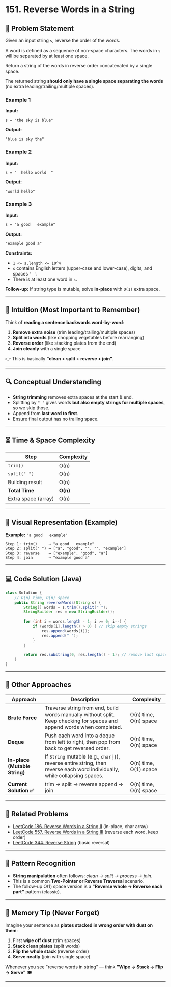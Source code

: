 # 151. Reverse Words in a String

## 📝 Problem Statement
Given an input string `s`, reverse the order of the words.

A word is defined as a sequence of non-space characters. The words in `s` will be separated by at least one space.

Return a string of the words in reverse order concatenated by a single space.

The returned string **should only have a single space separating the words** (no extra leading/trailing/multiple spaces).

### Example 1
**Input:**  
```
s = "the sky is blue"
```
**Output:**  
```
"blue is sky the"
```

### Example 2
**Input:**  
```
s = "  hello world  "
```
**Output:**  
```
"world hello"
```

### Example 3
**Input:**  
```
s = "a good   example"
```
**Output:**  
```
"example good a"
```

**Constraints:**
- `1 <= s.length <= 10^4`
- `s` contains English letters (upper-case and lower-case), digits, and spaces `' '`.
- There is at least one word in `s`.

**Follow-up:** If string type is mutable, solve **in-place** with `O(1)` extra space.

---

## 🌟 Intuition (Most Important to Remember)
Think of **reading a sentence backwards word-by-word**:
1. **Remove extra noise** (trim leading/trailing/multiple spaces)
2. **Split into words** (like chopping vegetables before rearranging)
3. **Reverse order** (like stacking plates from the end)
4. **Join cleanly** with a single space

👉 This is basically **"clean + split + reverse + join"**.

---

## 🔍 Conceptual Understanding
- **String trimming** removes extra spaces at the start & end.
- Splitting by `" "` gives words **but also empty strings for multiple spaces**, so we skip those.
- Append from **last word to first**.
- Ensure final output has no trailing space.

---

## ⏳ Time & Space Complexity
| Step                | Complexity |
|---------------------|------------|
| `trim()`            | O(n)       |
| `split(" ")`        | O(n)       |
| Building result     | O(n)       |
| **Total Time**      | **O(n)**   |
| Extra space (array) | O(n)       |

---

## 🌳 Visual Representation (Example)

**Example:** `"a good   example"`

```
Step 1: trim()     → "a good   example"
Step 2: split(" ") → ["a", "good", "", "", "example"]
Step 3: reverse    → ["example", "good", "a"]
Step 4: join       → "example good a"
```

---

## 💻 Code Solution (Java)
```java
class Solution {
    // O(n) time, O(n) space
    public String reverseWords(String s) {
        String[] words = s.trim().split(" ");
        StringBuilder res = new StringBuilder();
        
        for (int i = words.length - 1; i >= 0; i--) {
            if (words[i].length() > 0) { // skip empty strings
                res.append(words[i]);
                res.append(" ");
            }
        }
        
        return res.substring(0, res.length() - 1); // remove last space
    }
}
```

---

## 🧵 Other Approaches

| Approach | Description | Complexity |
|----------|-------------|------------|
| **Brute Force** | Traverse string from end, build words manually without split. Keep checking for spaces and append words when completed. | O(n) time, O(n) space |
| **Deque** | Push each word into a deque from left to right, then pop from back to get reversed order. | O(n) time, O(n) space |
| **In-place (Mutable String)** | If `String` mutable (e.g., `char[]`), reverse entire string, then reverse each word individually, while collapsing spaces. | O(n) time, O(1) space |
| **Current Solution ✅** | trim → split → reverse append → join | O(n) time, O(n) space |

---

## 🔗 Related Problems
- [LeetCode 186. Reverse Words in a String II](https://leetcode.com/problems/reverse-words-in-a-string-ii/) (in-place, char array)
- [LeetCode 557. Reverse Words in a String III](https://leetcode.com/problems/reverse-words-in-a-string-iii/) (reverse each word, keep order)
- [LeetCode 344. Reverse String](https://leetcode.com/problems/reverse-string/) (basic reversal)

---

## 🎯 Pattern Recognition
- **String manipulation** often follows: *clean → split → process → join*.
- This is a common **Two-Pointer or Reverse Traversal** scenario.
- The follow-up O(1) space version is a **"Reverse whole → Reverse each part"** pattern (classic).

---

## 🧠 Memory Tip (Never Forget)
Imagine your sentence as **plates stacked in wrong order with dust on them**:
1. First **wipe off dust** (trim spaces)
2. **Stack clean plates** (split words)
3. **Flip the whole stack** (reverse order)
4. **Serve neatly** (join with single space)

Whenever you see "reverse words in string" — think **"Wipe → Stack → Flip → Serve"** 🍽️

---
